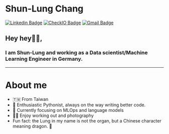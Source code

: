 # Shun-Lung Chang

[![Linkedin Badge](https://img.shields.io/badge/-ShunLungChang-blue?style=flat-square&logo=Linkedin&logoColor=white&link=https://www.linkedin.com/in/slchang/)](https://www.linkedin.com/in/slchang/) [![CheckIO Badge](https://img.shields.io/badge/-ShunLungChang-FFA500?style=flat-square&logo=CheckIO&logoColor=white&link=https://py.checkio.org/user/slchangtw/)](https://py.checkio.org/user/slchangtw/) [![Gmail Badge](https://img.shields.io/badge/-ShunLungChang-c14438?style=flat-square&logo=Gmail&logoColor=white&link=mailto:shunlung.chang@gmail.com)](mailto:shunlung.chang@gmail.com)

## Hey hey👋🏻, 

### I am Shun-Lung and working as a Data scientist/Machine Learning Engineer in Germany.
---

# About me

- 🇹🇼 From Taiwan
- 🐍 Enthusiastic Pythonist, always on the way writing better code.
- 🔬 Currently focusing on MLOps and language models
- 💪🏼 Enjoy working out and photography
- Fun fact: the Lung in my name is not the organ, but a Chinese character meaning dragon. 🐉

